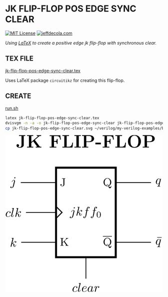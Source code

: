 # JK FLIP-FLOP POS EDGE SYNC CLEAR

[![MIT License](https://img.shields.io/:license-mit-blue.svg)](https://jeffdecola.mit-license.org)
[![jeffdecola.com](https://img.shields.io/badge/website-jeffdecola.com-blue)](https://jeffdecola.com)

_Using
[LaTeX](https://github.com/JeffDeCola/my-cheat-sheets/tree/master/software/development/languages/latex-cheat-sheet/)
to create a positive edge jk flip-flop with synchronous clear._

## TEX FILE

[jk-flip-flop-pos-edge-sync-clear.tex](https://github.com/JeffDeCola/my-latex-renders/blob/master/mathematics/applied/electrical-engineering/sequential-logic/jk-flip-flop-pos-edge-sync-clear/jk-flip-flop-pos-edge-sync-clear.tex)

Uses LaTeX package `circuitikz` for creating this flip-flop.

## CREATE

[run.sh](https://github.com/JeffDeCola/my-latex-renders/blob/master/mathematics/applied/electrical-engineering/sequential-logic/jk-flip-flop-pos-edge-sync-clear/run.sh)

```bash
latex jk-flip-flop-pos-edge-sync-clear.tex
dvisvgm -n -a -o jk-flip-flop-pos-edge-sync-clear jk-flip-flop-pos-edge-sync-clear.dvi
cp jk-flip-flop-pos-edge-sync-clear.svg ~/verilog/my-verilog-examples/basic-code/sequential-logic/jk_flip_flop_pos_edge_sync_clear/svgs/.
```

<p align="center">
    <img src="jk-flip-flop-pos-edge-sync-clear.svg"
    align="middle"
</p>
